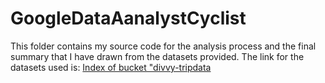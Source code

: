 # GoogleDataAanalystCyclist
This folder contains my source code for the analysis process and the final summary that I have drawn from the datasets provided.
The link for the datasets used is:
[Index of bucket "divvy-tripdata](https://divvy-tripdata.s3.amazonaws.com/index.html)

